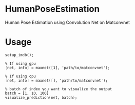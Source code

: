 # HumanPoseEstimation
Human Pose Estimation using Convolution Net on Matconvnet

# Usage
```
setup_imdb();

% If using gpu
[net, info] = maxnet([1], 'path/to/matconvnet');

% If using cpu
[net, info] = maxnet([], 'path/to/matconvnet');

% batch of index you want to visualize the output
batch = [1, 10, 100]
visualize_prediction(net, batch);
```
